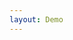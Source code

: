 ```yaml
---
layout: Demo
---
```


<!--@include: ../../src/landing/1/index.html-->

<style>
@import "../../src/landing/1/style.css";
</style>
